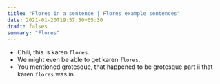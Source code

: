 ```yaml
---
title: "Flores in a sentence | Flores example sentences"
date: 2021-01-20T19:57:50+05:30
draft: falses
summary: "Flores"
---
```

- Chili, this is karen `flores`.
- We might even be able to get karen `flores`.
- You mentioned grotesque, that happened to be grotesque part ii that karen `flores` was in.
                 
